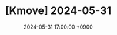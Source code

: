 ---
title: "[Kmove] 2024-05-31"
date: 2024-05-31 17:00:00 +0900

categories: [ html, kmove ]
tags: [HTML]
---